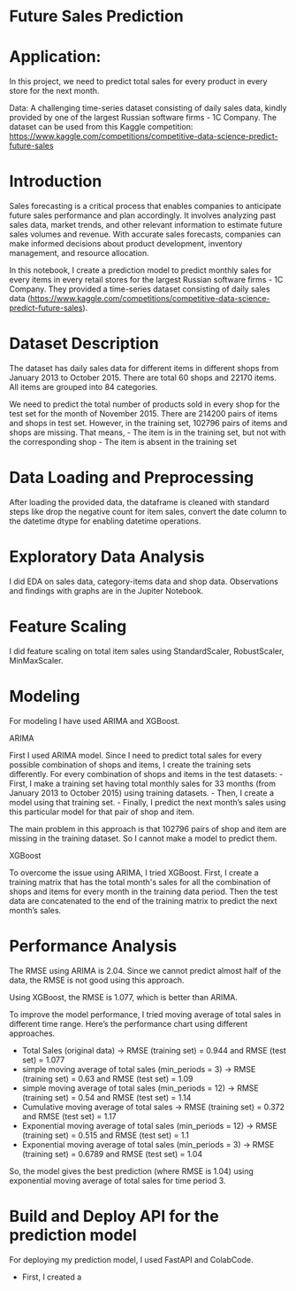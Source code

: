 # Future Sales Prediction 

# Application: 
In this project, we need to predict total sales for every product in every store for the next month. 

Data:  A challenging time-series dataset consisting of daily sales data, kindly provided by one of the largest Russian software firms - 1C Company. 
The dataset can be used from this Kaggle competition: https://www.kaggle.com/competitions/competitive-data-science-predict-future-sales


# Introduction

Sales forecasting is a critical process that enables companies to anticipate future sales performance and plan accordingly. It involves analyzing past sales data, market trends, and other relevant information to estimate future sales volumes and revenue. With accurate sales forecasts, companies can make informed decisions about product development, inventory management, and resource allocation.

In this notebook, I create a prediction model to predict monthly sales for every items in every retail stores for the largest Russian software firms - 1C Company. They provided a time-series dataset consisting of daily sales data (https://www.kaggle.com/competitions/competitive-data-science-predict-future-sales).


# Dataset Description

The dataset has daily sales data for different items in different shops from January 2013 to October 2015. There are total 60 shops and 22170 items. All items are grouped into 84 categories. 

We need to predict the total number of products sold in every shop for the test set for the month of November 2015. There are 214200 pairs of items and shops in test set. However, in the training set, 102796 pairs of items and shops are missing. That means,
	- The item is in the training set, but not with the corresponding shop
	- The item is absent in the training set


# Data Loading and Preprocessing

After loading the provided data, the dataframe is cleaned with standard steps like drop the negative count for item sales, convert the date column to the datetime dtype for enabling datetime operations.


# Exploratory Data Analysis

I did EDA on sales data, category-items data and shop data. Observations and findings with graphs are in the Jupiter Notebook.



# Feature Scaling

I did feature scaling on total item sales using StandardScaler, RobustScaler, MinMaxScaler.


# Modeling
For modeling I have used ARIMA and XGBoost. 

ARIMA

First I used ARIMA model. Since I need to predict total sales for every possible combination of shops and items, I create the training sets differently. For every combination of shops and items in the test datasets:
	- First, I make a training set having total monthly sales for 33 months (from January 2013 to October 2015) using training datasets.
	- Then, I create a model using that training set. 
	- Finally, I predict the next month’s sales using this particular model for that pair of shop and item. 

The main problem in this approach is that 102796 pairs of shop and item are missing in the training dataset. So I cannot make a model to predict them.

XGBoost

To overcome the issue using ARIMA, I tried XGBoost. First, I create a training matrix that has the total month's sales for all the combination of shops and items for every month in the training data period. Then the test data are concatenated to the end of the training matrix to predict the next month’s sales.


# Performance Analysis

The RMSE using ARIMA is 2.04. Since we cannot predict almost half of the data, the RMSE is not good using this approach.

Using XGBoost, the RMSE is 1.077, which is better than ARIMA.

To improve the model performance, I tried moving average of total sales in different time range. Here’s the performance chart using different approaches.

- Total Sales (original data) -> RMSE (training set) = 0.944 and RMSE (test set) = 1.077
- simple moving average of total sales (min_periods = 3) -> RMSE (training set) = 0.63 and RMSE (test set) = 1.09 
- simple moving average of total sales (min_periods = 12) -> RMSE (training set) = 0.54 and RMSE (test set) = 1.14
- Cumulative moving average of total sales -> RMSE (training set) = 0.372 and RMSE (test set) = 1.17
- Exponential moving average of total sales (min_periods = 12) -> RMSE (training set) = 0.515 and RMSE (test set) = 1.1
- Exponential moving average of total sales (min_periods = 3) -> RMSE (training set) = 0.6789 and RMSE (test set) = 1.04

So, the model gives the best prediction (where RMSE is 1.04) using exponential moving average of total sales for time period 3.

# Build and Deploy API for the prediction model

For deploying my prediction model, I used FastAPI and ColabCode.
- First, I created a 

